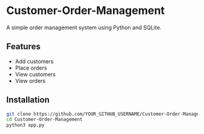 # Customer-Order-Management
A simple order management system using Python and SQLite.

## Features
- Add customers
- Place orders
- View customers
- View orders

## Installation
```sh
git clone https://github.com/YOUR_GITHUB_USERNAME/Customer-Order-Management.git
cd Customer-Order-Management
python3 app.py
